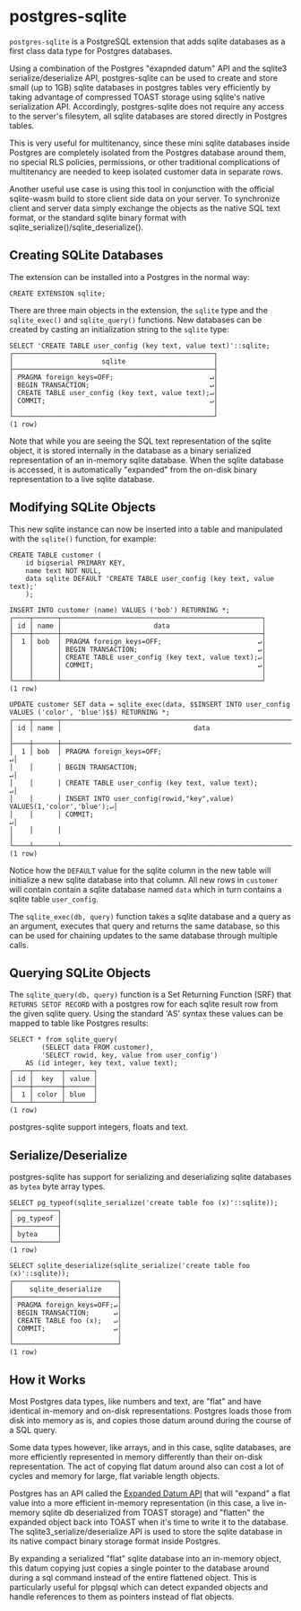 # postgres-sqlite

`postgres-sqlite` is a PostgreSQL extension that adds sqlite databases
as a first class data type for Postgres databases.

Using a combination of the Postgres "exapnded datum" API and the
sqlite3 serialize/deserialize API, postgres-sqlite can be used to
create and store small (up to 1GB) sqlite databases in postgres tables
very efficiently by taking advantage of compressed TOAST storage using
sqlite's native serialization API. Accordingly, postgres-sqlite does
not require any access to the server's filesytem, all sqlite databases
are stored directly in Postgres tables.

This is very useful for multitenancy, since these mini sqlite
databases inside Postgres are completely isolated from the Postgres
database around them, no special RLS policies, permissions, or other
traditional complications of multitenancy are needed to keep isolated
customer data in separate rows.

Another useful use case is using this tool in conjunction with the
official sqlite-wasm build to store client side data on your server.
To synchronize client and server data simply exchange the objects as
the native SQL text format, or the standard sqlite binary format with
sqlite_serialize()/sqlite_deserialize().

## Creating SQLite Databases

The extension can be installed into a Postgres in the normal way:

```
CREATE EXTENSION sqlite;
```

There are three main objects in the extension, the `sqlite` type and
the `sqlite_exec()` and `sqlite_query()` functions.  New databases can
be created by casting an initialization string to the `sqlite` type:

```
SELECT 'CREATE TABLE user_config (key text, value text)'::sqlite;
┌──────────────────────────────────────────────────┐
│                      sqlite                      │
├──────────────────────────────────────────────────┤
│ PRAGMA foreign_keys=OFF;                        ↵│
│ BEGIN TRANSACTION;                              ↵│
│ CREATE TABLE user_config (key text, value text);↵│
│ COMMIT;                                         ↵│
│                                                  │
└──────────────────────────────────────────────────┘
(1 row)
```

Note that while you are seeing the SQL text representation of the
sqlite object, it is stored internally in the database as a binary
serialized representation of an in-memory sqlite database.  When the
sqlite database is accessed, it is automatically "expanded" from the
on-disk binary representation to a live sqlite database.

## Modifying SQLite Objects

This new sqlite instance can now be inserted into a table and
manipulated with the `sqlite()` function, for example:

```
CREATE TABLE customer (
    id bigserial PRIMARY KEY,
    name text NOT NULL,
    data sqlite DEFAULT 'CREATE TABLE user_config (key text, value text);'
    );

INSERT INTO customer (name) VALUES ('bob') RETURNING *;
┌────┬──────┬──────────────────────────────────────────────────┐
│ id │ name │                       data                       │
├────┼──────┼──────────────────────────────────────────────────┤
│  1 │ bob  │ PRAGMA foreign_keys=OFF;                        ↵│
│    │      │ BEGIN TRANSACTION;                              ↵│
│    │      │ CREATE TABLE user_config (key text, value text);↵│
│    │      │ COMMIT;                                         ↵│
│    │      │                                                  │
└────┴──────┴──────────────────────────────────────────────────┘
(1 row)

UPDATE customer SET data = sqlite_exec(data, $$INSERT INTO user_config VALUES ('color', 'blue')$$) RETURNING *;
┌────┬──────┬──────────────────────────────────────────────────────────────────────┐
│ id │ name │                                 data                                 │
├────┼──────┼──────────────────────────────────────────────────────────────────────┤
│  1 │ bob  │ PRAGMA foreign_keys=OFF;                                            ↵│
│    │      │ BEGIN TRANSACTION;                                                  ↵│
│    │      │ CREATE TABLE user_config (key text, value text);                    ↵│
│    │      │ INSERT INTO user_config(rowid,"key",value) VALUES(1,'color','blue');↵│
│    │      │ COMMIT;                                                             ↵│
│    │      │                                                                      │
└────┴──────┴──────────────────────────────────────────────────────────────────────┘
(1 row)
```

Notice how the `DEFAULT` value for the sqlite column in the new table
will initialize a new sqlite database into that column.  All new rows
in `customer` will contain contain a sqlite database named `data`
which in turn contains a sqlite table `user_config`.

The `sqlite_exec(db, query)` function takes a sqlite database and a
query as an argument, executes that query and returns the same
database, so this can be used for chaining updates to the same
database through multiple calls.

## Querying SQLite Objects

The `sqlite_query(db, query)` function is a Set Returning Function
(SRF) that `RETURNS SETOF RECORD` with a postgres row for each sqlite
result row from the given sqlite query.  Using the standard 'AS'
syntax these values can be mapped to table like Postgres results:

```
SELECT * from sqlite_query(
        (SELECT data FROM customer),
        'SELECT rowid, key, value from user_config') 
    AS (id integer, key text, value text);
┌────┬───────┬───────┐
│ id │  key  │ value │
├────┼───────┼───────┤
│  1 │ color │ blue  │
└────┴───────┴───────┘
(1 row)
```

postgres-sqlite support integers, floats and text.

## Serialize/Deserialize

postgres-sqlite has support for serializing and deserializing sqlite
databases as `bytea` byte array types.

```
SELECT pg_typeof(sqlite_serialize('create table foo (x)'::sqlite));
┌───────────┐
│ pg_typeof │
├───────────┤
│ bytea     │
└───────────┘
(1 row)

SELECT sqlite_deserialize(sqlite_serialize('create table foo (x)'::sqlite));
┌──────────────────────────┐
│    sqlite_deserialize    │
├──────────────────────────┤
│ PRAGMA foreign_keys=OFF;↵│
│ BEGIN TRANSACTION;      ↵│
│ CREATE TABLE foo (x);   ↵│
│ COMMIT;                 ↵│
│                          │
└──────────────────────────┘
(1 row)
```

## How it Works

Most Postgres data types, like numbers and text, are "flat" and have
identical in-memory and on-disk representations.  Postgres loads those
from disk into memory as is, and copies those datum around during the
course of a SQL query.

Some data types however, like arrays, and in this case, sqlite
databases, are more efficiently represented in memory differently than
their on-disk representation.  The act of copying flat datum around
also can cost a lot of cycles and memory for large, flat variable
length objects.

Postgres has an API called the [Expanded Datum
API](https://www.postgresql.org/docs/current/xtypes.html#XTYPES-TOAST)
that will "expand" a flat value into a more efficient in-memory
representation (in this case, a live in-memory sqlite db deserialized
from TOAST storage) and "flatten" the expanded object back into TOAST
when it's time to write it to the database.  The
sqlite3_serialize/deserialize API is used to store the sqlite database
in its native compact binary storage format inside Postgres.

By expanding a serialized "flat" sqlite database into an in-memory
object, this datum copying just copies a single pointer to the
database around during a sql command instead of the entire flattened
object.  This is particularly useful for plpgsql which can detect
expanded objects and handle references to them as pointers instead of
flat objects.
